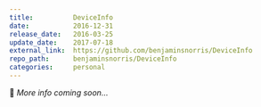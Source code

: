 ```yaml
---
title:          DeviceInfo
date:           2016-12-31
release_date:   2016-03-25
update_date:    2017-07-18
external_link:  https://github.com/benjaminsnorris/DeviceInfo
repo_path:      benjaminsnorris/DeviceInfo
categories:     personal
---
```


🚧 _More info coming soon…_
